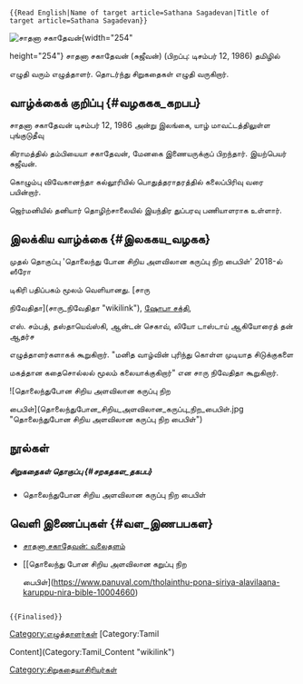 ```{=mediawiki}
{{Read English|Name of target article=Sathana Sagadevan|Title of target article=Sathana Sagadevan}}
```
![சாதனா சகாதேவன்](சாதனா_சகாதேவன்.jpg "சாதனா சகாதேவன்"){width="254"
height="254"} சாதனா சகாதேவன் (சுஜீவன்) (பிறப்பு: டிசம்பர் 12, 1986) தமிழில்
எழுதி வரும் எழுத்தாளர். தொடர்ந்து சிறுகதைகள் எழுதி வருகிறார்.

## வாழ்க்கைக் குறிப்பு {#வழககக_கறபப}

சாதனா சகாதேவன் டிசம்பர் 12, 1986 அன்று இலங்கை, யாழ் மாவட்டத்திலுள்ள புங்குடுதீவு
கிராமத்தில் தம்பியையா சகாதேவன், மேனகை இணையருக்குப் பிறந்தார். இயற்பெயர் சுஜீவன்.
கொழும்பு விவேகானந்தா கல்லூரியில் பொதுத்தராதரத்தில் கலைப்பிரிவு வரை பயின்றார்.
ஜெர்மனியில் தனியார் தொழிற்சாலையில் இயந்திர துப்பரவு பணியாளராக உள்ளார்.

## இலக்கிய வாழ்க்கை {#இலககய_வழகக}

முதல் தொகுப்பு 'தொலைந்து போன சிறிய அளவிலான கருப்பு நிற பைபிள்' 2018-ல் ஸீரோ
டிகிரி பதிப்பகம் மூலம் வெளியானது. [சாரு
நிவேதிதா](சாரு_நிவேதிதா "wikilink"), [ஷோபா சக்தி](ஷோபாசக்தி "wikilink"),
எஸ். சம்பத், தஸ்தாயெவ்ஸ்கி, ஆன்டன் செகாவ், லியோ டாஸ்டாய் ஆகியோரைத் தன் ஆதர்ச
எழுத்தாளர்களாகக் கூறுகிறார். \"மனித வாழ்வின் புரிந்து கொள்ள முடியாத சிடுக்குகளை
மகத்தான கதைசொல்லல் மூலம் கலையாக்குகிறார்\" என சாரு நிவேதிதா கூறுகிறார்.
![தொலைந்துபோன சிறிய அளவிலான கருப்பு நிற
பைபிள்](தொலைந்துபோன_சிறிய_அளவிலான_கருப்பு_நிற_பைபிள்.jpg "தொலைந்துபோன சிறிய அளவிலான கருப்பு நிற பைபிள்")

## நூல்கள்

##### சிறுகதைகள் தொகுப்பு {#சறகதகள_தகபப}

-   தொலைந்துபோன சிறிய அளவிலான கருப்பு நிற பைபிள்

## வெளி இணைப்புகள் {#வள_இணபபகள}

-   [சாதனா சகாதேவன்: வலைதளம்](http://sathanasagadhevan.com/)
-   \[[தொலைந்து போன சிறிய அளவிலான கறுப்பு நிற
    பைபிள்](https://www.panuval.com/tholainthu-pona-siriya-alavilaana-karuppu-nira-bible-10004660)

```{=mediawiki}
{{Finalised}}
```
[Category:எழுத்தாளர்கள்](Category:எழுத்தாளர்கள் "wikilink") [Category:Tamil
Content](Category:Tamil_Content "wikilink")
[Category:சிறுகதையாசிரியர்கள்](Category:சிறுகதையாசிரியர்கள் "wikilink")
